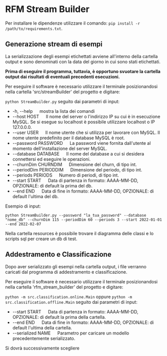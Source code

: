 # RFM Stream Builder


Per installare le dipendenze utilizzare il comando: ``pip install -r /path/to/requirements.txt``.

## Generazione stream di esempi

La serializzazione degli esempi etichettati avviene all'interno della cartella output e sono denominati con la data del giorno in cui sono stati etichettati.

**Prima di eseguire il programma, tuttavia, è opportuno svuotare la cartella output dai risultati di eventuali precedenti esecuzioni.**

Per eseguire il software è necessario utilizzare il terminale posizionandosi nella cartella 'src/streamBuilder' del progetto e 
digitare:

``python StreamBuilder.py`` seguito dai parametri di input:
* -h, --help &emsp; mostra la lista dei comandi
* --host HOST &emsp; Il nome del server o l'indirizzo IP su cui è in esecuzione MySQL. Se si esegue su localhost è possibile utilizzare localhost o IP 127.0.0.0.
* --user USER &emsp; Il nome utente che si utilizza per lavorare con MySQL. Il nome utente predefinito per il database MySQL è root.
* --password PASSWORD &emsp; La password viene fornita dall'utente al momento dell'installazione del server MySQL.
* --database DATABASE &emsp; Il nome del database a cui si desidera connettersi ed eseguire le operazioni.
* --churnDim CHURNDIM &emsp; Dimensione del churn, di tipo int.
* --periodDim PERIODDIM &emsp; Dimensione del periodo, di tipo int.
* --periods PERIODS &emsp; Numero di periodi, di tipo int.
* --start START &emsp; Data di partenza in formato: AAAA-MM-DD, OPZIONALE: di default la prima del db.
* --end END &emsp; Data di fine in formato: AAAA-MM-DD, OPZIONALE: di default l'ultima del db.

Esempio di input:

``python StreamBuilder.py --password "la_tua_password" --database "nome_db" --churnDim 115 --periodDim 60 --periods 3 --start 2022-01-01 --end 2022-02-07``

Nella cartella resources è possibile trovare il diagramma delle classi e lo scripts sql per creare un db di test.

## Addestramento e Classificazione

Dopo aver serializzato gli esempi nella cartella output, i file verranno caricati dal programma di addestramento e classificazione.

Per eseguire il software è necessario utilizzare il terminale posizionandosi nella cartella 'rfm_stream_builder' del progetto e digitare:

``python -m src.classification.online.Main`` oppure 
``python -m src.classification.offline.Main`` seguito dai parametri di input:
* --start START &emsp; Data di partenza in formato: AAAA-MM-DD, OPZIONALE: di default la prima della cartella.
* --end END &emsp; Data di fine in formato: AAAA-MM-DD, OPZIONALE: di default l'ultima della cartella.
* --serialized NAME &emsp; Parametro per caricare un modello precedentemente serializzato.

Si dovrà successivamente scegliere

